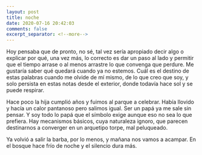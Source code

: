 ```yaml
---
layout: post
title: noche
date: 2020-07-16 20:42:03
comments: false
excerpt_separator: <!--more-->
---
```


Hoy pensaba que de pronto, no sé, tal vez sería apropiado decir algo o explicar por qué, una vez más, lo correcto es dar un paso al lado y permitir que el tiempo arrase o al menos arrastre lo que convenga que perdure. Me gustaría saber qué quedará cuando ya no estemos. Cuál es el destino de estas palabras cuando me olvide de mí mismo, de lo que creo que soy, y solo persista en estas notas desde el exterior, donde todavía hace sol y se puede respirar. 

Hace poco la hija cumplió años y fuimos al parque a celebrar. Había llovido y hacía un calor pantanoso pero salimos igual. Ser un papá ya me sale sin pensar. Y soy todo lo papá que el símbolo exige aunque eso no sea lo que prefiera. Hay mecanismos básicos, cuya naturaleza ignoro, que parecen destinarnos a converger en un arquetipo torpe, mal peluqueado.

Ya volvió a salir la barba, por lo menos, y mañana nos vamos a acampar. En el bosque hace frío de noche y el silencio dura más. 
